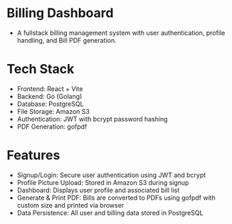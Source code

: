 # Billing Dashboard
- A fullstack billing management system with user authentication, profile handling, and Bill PDF generation.

# Tech Stack
- Frontend: React + Vite
- Backend: Go (Golang)
- Database: PostgreSQL
- File Storage: Amazon S3
- Authentication: JWT with bcrypt password hashing
- PDF Generation: gofpdf

# Features

- Signup/Login: Secure user authentication using JWT and bcrypt
- Profile Picture Upload: Stored in Amazon S3 during signup
- Dashboard: Displays user profile and associated bill list
- Generate & Print PDF: Bills are converted to PDFs using gofpdf with custom size and printed via browser
- Data Persistence: All user and billing data stored in PostgreSQL